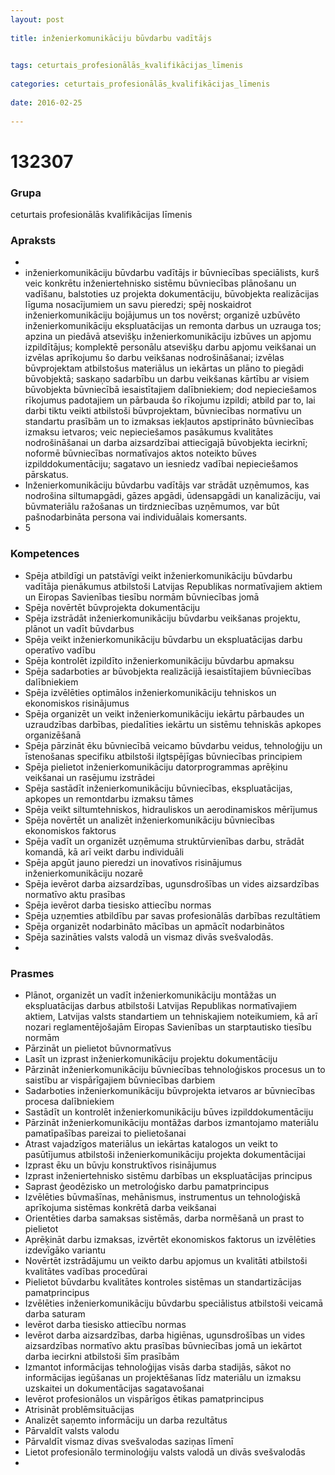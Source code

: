 ```yaml
---
layout: post
    
title: inženierkomunikāciju būvdarbu vadītājs

    
tags: ceturtais_profesionālās_kvalifikācijas_līmenis
    
categories: ceturtais_profesionālās_kvalifikācijas_līmenis
    
date: 2016-02-25
    
---
```

# 132307

### Grupa
ceturtais profesionālās kvalifikācijas līmenis


### Apraksts

* 
* inženierkomunikāciju būvdarbu vadītājs ir būvniecības speciālists, kurš veic konkrētu inženiertehnisko sistēmu būvniecības plānošanu un vadīšanu, balstoties uz projekta dokumentāciju, būvobjekta realizācijas līguma nosacījumiem un savu pieredzi; spēj noskaidrot inženierkomunikāciju bojājumus un tos novērst; organizē uzbūvēto inženierkomunikāciju ekspluatācijas un remonta darbus un uzrauga tos; apzina un piedāvā atsevišķu inženierkomunikāciju izbūves un apjomu izpildītājus; komplektē personālu atsevišķu darbu apjomu veikšanai un izvēlas aprīkojumu šo darbu veikšanas nodrošināšanai; izvēlas būvprojektam atbilstošus materiālus un iekārtas un plāno to piegādi būvobjektā; saskaņo sadarbību un darbu veikšanas kārtību ar visiem būvobjekta būvniecībā iesaistītajiem dalībniekiem; dod nepieciešamos rīkojumus padotajiem un pārbauda šo rīkojumu izpildi; atbild par to, lai darbi tiktu veikti atbilstoši būvprojektam, būvniecības normatīvu un standartu prasībām un to izmaksas iekļautos apstiprināto būvniecības izmaksu ietvaros; veic nepieciešamos pasākumus kvalitātes nodrošināšanai un darba aizsardzībai attiecīgajā būvobjekta iecirknī; noformē būvniecības normatīvajos aktos noteikto būves izpilddokumentāciju; sagatavo un iesniedz vadībai nepieciešamos pārskatus. 
* 	Inženierkomunikāciju būvdarbu vadītājs var strādāt uzņēmumos, kas nodrošina siltumapgādi, gāzes apgādi, ūdensapgādi un kanalizāciju, vai būvmateriālu ražošanas un tirdzniecības uzņēmumos, var būt pašnodarbināta persona vai individuālais komersants. 
* 	5 

### Kompetences

* Spēja atbildīgi un patstāvīgi veikt inženierkomunikāciju būvdarbu vadītāja pienākumus atbilstoši Latvijas Republikas normatīvajiem aktiem un Eiropas Savienības tiesību normām būvniecības jomā
* Spēja novērtēt būvprojekta dokumentāciju
* Spēja izstrādāt inženierkomunikāciju būvdarbu veikšanas projektu, plānot un vadīt būvdarbus
* Spēja veikt inženierkomunikāciju būvdarbu un ekspluatācijas darbu operatīvo vadību
* Spēja kontrolēt izpildīto inženierkomunikāciju būvdarbu apmaksu
* Spēja sadarboties ar būvobjekta realizācijā iesaistītajiem būvniecības dalībniekiem
* Spēja izvēlēties optimālos inženierkomunikāciju tehniskos un ekonomiskos risinājumus
* Spēja organizēt un veikt inženierkomunikāciju iekārtu pārbaudes un uzraudzības darbības, piedalīties iekārtu un sistēmu tehniskās apkopes organizēšanā
* Spēja pārzināt ēku būvniecībā veicamo būvdarbu veidus, tehnoloģiju un īstenošanas specifiku atbilstoši ilgtspējīgas būvniecības principiem
* Spēja pielietot inženierkomunikāciju datorprogrammas aprēķinu veikšanai un rasējumu izstrādei
* Spēja sastādīt inženierkomunikāciju būvniecības, ekspluatācijas, apkopes un remontdarbu izmaksu tāmes
* Spēja veikt siltumtehniskos, hidrauliskos un aerodinamiskos mērījumus
* Spēja novērtēt un analizēt inženierkomunikāciju būvniecības ekonomiskos faktorus
* Spēja vadīt un organizēt uzņēmuma struktūrvienības darbu, strādāt komandā, kā arī veikt darbu individuāli
* Spēja apgūt jauno pieredzi un inovatīvos risinājumus inženierkomunikāciju nozarē
* Spēja ievērot darba aizsardzības, ugunsdrošības un vides aizsardzības normatīvo aktu prasības
* Spēja ievērot darba tiesisko attiecību normas
* Spēja uzņemties atbildību par savas profesionālās darbības rezultātiem
* Spēja organizēt nodarbināto mācības un apmācīt nodarbinātos
* Spēja sazināties valsts valodā un vismaz divās svešvalodās.
* 

### Prasmes 
* Plānot, organizēt un vadīt inženierkomunikāciju montāžas un ekspluatācijas darbus atbilstoši Latvijas Republikas normatīvajiem aktiem, Latvijas valsts standartiem un tehniskajiem noteikumiem, kā arī nozari reglamentējošajām Eiropas Savienības un starptautisko tiesību normām
* Pārzināt un pielietot būvnormatīvus
* Lasīt un izprast inženierkomunikāciju projektu dokumentāciju
* Pārzināt inženierkomunikāciju būvniecības tehnoloģiskos procesus un to saistību ar vispārīgajiem būvniecības darbiem
* Sadarboties inženierkomunikāciju būvprojekta ietvaros ar būvniecības procesa dalībniekiem
* Sastādīt un kontrolēt inženierkomunikāciju būves izpilddokumentāciju
* Pārzināt inženierkomunikāciju montāžas darbos izmantojamo materiālu pamatīpašības pareizai to pielietošanai
* Atrast vajadzīgos materiālus un iekārtas katalogos un veikt to pasūtījumus atbilstoši inženierkomunikāciju projekta dokumentācijai
* Izprast ēku un būvju konstruktīvos risinājumus
* Izprast inženiertehnisko sistēmu darbības un ekspluatācijas principus
* Saprast ģeodēzisko un metroloģisko darbu pamatprincipus
* Izvēlēties būvmašīnas, mehānismus, instrumentus un tehnoloģiskā aprīkojuma sistēmas konkrētā darba veikšanai
* Orientēties darba samaksas sistēmās, darba normēšanā un prast to pielietot
* Aprēķināt darbu izmaksas, izvērtēt ekonomiskos faktorus un izvēlēties izdevīgāko variantu
* Novērtēt izstrādājumu un veikto darbu apjomus un kvalitāti atbilstoši kvalitātes vadības procedūrai
* Pielietot būvdarbu kvalitātes kontroles sistēmas un standartizācijas pamatprincipus
* Izvēlēties inženierkomunikāciju būvdarbu speciālistus atbilstoši veicamā darba saturam
* Ievērot darba tiesisko attiecību normas
* Ievērot darba aizsardzības, darba higiēnas, ugunsdrošības un vides aizsardzības normatīvo aktu prasības būvniecības jomā un iekārtot darba iecirkni atbilstoši šīm prasībām
* Izmantot informācijas tehnoloģijas visās darba stadijās, sākot no informācijas iegūšanas un projektēšanas līdz materiālu un izmaksu uzskaitei un dokumentācijas sagatavošanai
* Ievērot profesionālos un vispārīgos ētikas pamatprincipus
* Atrisināt problēmsituācijas
* Analizēt saņemto informāciju un darba rezultātus
* Pārvaldīt valsts valodu
* Pārvaldīt vismaz divas svešvalodas saziņas līmenī
* Lietot profesionālo terminoloģiju valsts valodā un divās svešvalodās
* 